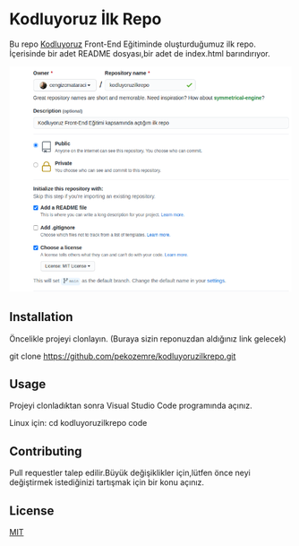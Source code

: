 # Kodluyoruz İlk Repo

Bu repo [Kodluyoruz](https://www.kodluyoruz.com) Front-End Eğitiminde oluşturduğumuz ilk repo. İçerisinde bir adet README dosyası,bir adet de index.html barındırıyor. 

![](/img/github.png)

## Installation

Öncelikle projeyi clonlayın. (Buraya sizin reponuzdan aldığınız link gelecek)

git clone https://github.com/pekozemre/kodluyoruzilkrepo.git

## Usage

Projeyi clonladıktan sonra Visual Studio Code programında açınız.

Linux için:
cd kodluyoruzilkrepo
code

## Contributing 

Pull requestler talep edilir.Büyük değişiklikler için,lütfen önce neyi değiştirmek istediğinizi tartışmak için bir konu açınız.

## License
[MIT](https://choosealicense.com/licenses/mit/)